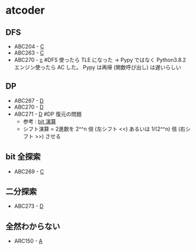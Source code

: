 # atcoder

## DFS
* ABC204 - [C](https://atcoder.jp/contests/abc204/tasks/abc204_c)
* ABC263 - [C](https://atcoder.jp/contests/abc263/tasks/abc263_c)
* ABC270 - [c](https://atcoder.jp/contests/abc270/tasks/abc270_c) #DFS 使ったら TLE になった → Pypy ではなく Python3.8.2 エンジン使ったら AC した。 Pypy は再帰 (関数呼び出し) は遅いらしい

## DP
* ABC267 - [D](https://atcoder.jp/contests/abc267/tasks/abc267_d)
* ABC270 - [D](https://atcoder.jp/contests/abc270/tasks/abc270_d)
* ABC271 - [D](https://atcoder.jp/contests/abc271/tasks/abc271_d) #DP 復元の問題
    * 参考 : [bit 演算](https://qiita.com/drken/items/7c6ff2aa4d8fce1c9361)
    * シフト演算 = 2進数を 2^^n 倍 (左シフト <<) あるいは 1/(2^^n) 倍 (右シフト >>) させる

## bit 全探索
* ABC269 - [C](https://atcoder.jp/contests/abc269/tasks/abc269_c)

## 二分探索
* ABC273 - [D](https://atcoder.jp/contests/abc273/tasks/abc273_d)

## 全然わからない
* ARC150 - [A](https://atcoder.jp/contests/arc150/tasks/arc150_a)
